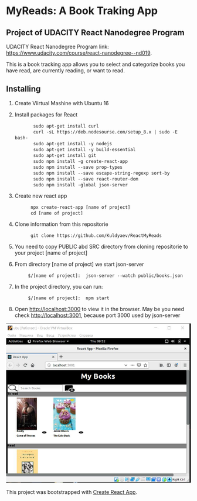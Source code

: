 # MyReads: A Book Traking App
## Project of UDACITY React Nanodegree Program

UDACITY React Nanodegree Program link:  https://www.udacity.com/course/react-nanodegree--nd019.

This is a book tracking app allows you to select and categorize books you have read, are currently reading, or want to read. 

## Installing

1. Create Viirtual Mashine with Ubuntu 16

2. Install packages for React
    
              sudo apt-get install curl
              curl -sL https://deb.nodesourse.com/setup_8.x | sudo -E bash-
              sudo apt-get install -y nodejs
              sudo apt-get install -y build-essential
              sudo apt-get install git
              sudo npm install -g create-react-app
              sudo npm install --save prop-types
              sudo npm install --save escape-string-regexp sort-by
              sudo npm install --save react-router-dom
              sudo npm install -global json-server
              
 3. Create new react app
 
              npx create-react-app [name of project]
              cd [name of project]

4. Clone information from this repositorie

             git clone https://github.com/Kuldyaev/ReactMyReads

5. You need to copy PUBLIC abd SRC directory from cloning repositorie to your project [name of project]

6. From directory [name of project] we start json-server

            $/[name of project]:  json-server --watch public/books.json

7. In the project directory, you can run:

            $/[name of project]:  npm start

8. Open [http://localhost:3000](http://localhost:3000) to view it in the browser.
May be you need check [http://localhost:3001](http://localhost:3001), because port 3000 used by json-server


![demo](https://github.com/Kuldyaev/ReactMyReads/blob/master/src/icon/ft.JPG) 




This project was bootstrapped with [Create React App](https://github.com/facebook/create-react-app).
